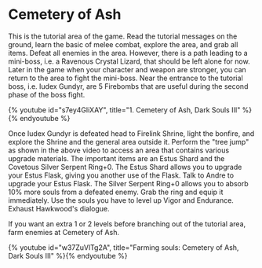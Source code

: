 # Cemetery of Ash

This is the tutorial area of the game. Read the tutorial messages on the ground,
learn the basic of melee combat, explore the area, and grab all items. Defeat
all enemies in the area. However, there is a path leading to a mini-boss, i.e. a
Ravenous Crystal Lizard, that should be left alone for now. Later in the game
when your character and weapon are stronger, you can return to the area to fight
the mini-boss. Near the entrance to the tutorial boss, i.e. Iudex Gundyr, are 5
Firebombs that are useful during the second phase of the boss fight.

{% youtube id="s7ey4GliXAY", title="1. Cemetery of Ash, Dark Souls III" %}{% endyoutube %}

Once Iudex Gundyr is defeated head to Firelink Shrine, light the bonfire, and
explore the Shrine and the general area outside it. Perform the "tree jump" as
shown in the above video to access an area that contains various upgrade
materials. The important items are an Estus Shard and the Covetous Silver
Serpent Ring+0. The Estus Shard allows you to upgrade your Estus Flask, giving
you another use of the Flask. Talk to Andre to upgrade your Estus Flask. The
Silver Serpent Ring+0 allows you to absorb 10% more souls from a defeated enemy.
Grab the ring and equip it immediately. Use the souls you have to level up Vigor
and Endurance. Exhaust Hawkwood's dialogue.

If you want an extra 1 or 2 levels before branching out of the tutorial area,
farm enemies at Cemetery of Ash.

{% youtube id="w37ZuVlTg2A", title="Farming souls: Cemetery of Ash, Dark Souls III" %}{% endyoutube %}
